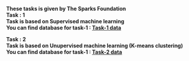 **These tasks is given by The Sparks Foundation** <br/>
**Task : 1**<br/>
**Task is based on Supervised machine learning**<br/>
**You can find database for task-1 : [Task-1 data](https://raw.githubusercontent.com/AdiPersonalWorks/Random/master/student_scores%20-%20student_scores.csv)**

**Task : 2**<br/>
**Task is based on Unupervised machine learning (K-means clustering)**<br/>
**You can find database for task-1 : [Task-2 data](https://drive.google.com/file/d/11Iq7YvbWZbt8VXjfm06brx66b10YiwK-/view)**

